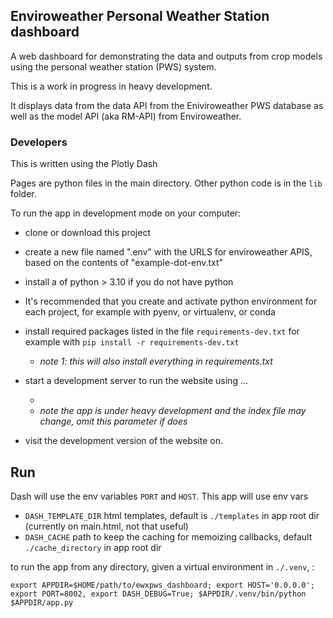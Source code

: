 ## Enviroweather Personal Weather Station dashboard

A web dashboard for demonstrating the data and outputs from crop models using the personal weather station (PWS) system.  

This is a work in progress in heavy development.  

It displays data from the data API from the Eniviroweather PWS database as well as the model API (aka RM-API) from Enviroweather. 

### Developers

This is written using the Plotly Dash  

Pages are python files in the main directory.   Other python code is in the `lib` folder. 

To run the app in development mode on your computer: 

- clone or download this project
- create a new file named ".env" with the URLS for enviroweather APIS, based on the contents of "example-dot-env.txt"  
- install a of python  > 3.10 if you do not have python
- It's recommended that you create and activate python environment for each project, for example with pyenv, or virtualenv, or conda
- install required packages listed in the file `requirements-dev.txt` for example with `pip install -r requirements-dev.txt`
  - *note 1: this will also install everything in requirements.txt*
- start a development server to run the website using ...
   - ` `
   - *note the app is under heavy development and the index file may change, omit this parameter if does*
  
- visit the development version of the website on.    


## Run

Dash will use the env variables `PORT` and `HOST`.  This app will use env vars 

- `DASH_TEMPLATE_DIR` html templates, default is `./templates` in app root dir (currently on main.html, not that useful)
- `DASH_CACHE` path to keep the caching for memoizing callbacks, default `./cache_directory` in app root dir

to run the app from any directory, given a virtual environment in `./.venv`, :

```
export APPDIR=$HOME/path/to/ewxpws_dashboard; export HOST='0.0.0.0'; export PORT=8002, export DASH_DEBUG=True; $APPDIR/.venv/bin/python $APPDIR/app.py
```

